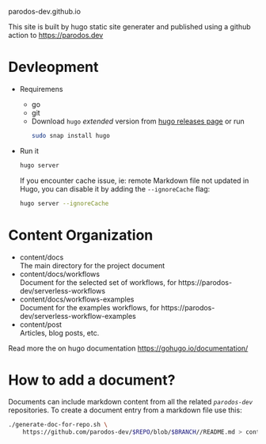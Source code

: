 parodos-dev.github.io 

This site is built by hugo static site generater and published using a github action to https://parodos.dev

# Devleopment
- Requiremens
    - go
    - git
    - Download `hugo` *extended* version from [hugo releases page](https://github.com/gohugoio/hugo/releases/)       or run 
      ```bash
      sudo snap install hugo
      ```

- Run it 
    ```bash
    hugo server
    ```
    If you encounter cache issue, ie: remote Markdown file not updated in Hugo, you can disable it by adding the `--ignoreCache` flag:
    ```bash
    hugo server --ignoreCache
    ```

# Content Organization

- content/docs \
  The main directory for the project document 
- content/docs/workflows \
  Document for the selected set of workflows, for https://parodos-dev/serverless-workflows
- content/docs/workflows-examples \
  Document for the examples workflows, for https://parodos-dev/serverless-workflow-examples
- content/post \
  Articles, blog posts, etc.

Read more the on hugo documentation https://gohugo.io/documentation/

# How to add a document?
Documents can include markdown content from all the related *`parodos-dev`* repositories. 
To create a document entry from a markdown file use this:

```bash
./generate-doc-for-repo.sh \
    https://github.com/parodos-dev/$REPO/blob/$BRANCH//README.md > content/docs/newdoc.md
```
